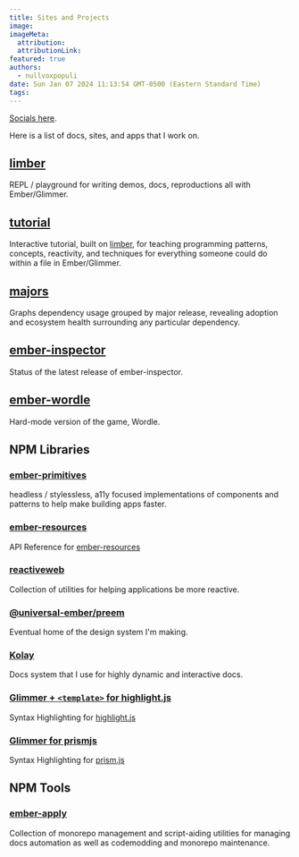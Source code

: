 ```yaml
---
title: Sites and Projects
image:
imageMeta:
  attribution:
  attributionLink:
featured: true
authors:
  - nullvoxpopuli
date: Sun Jan 07 2024 11:13:54 GMT-0500 (Eastern Standard Time)
tags:
---
```


[Socials here](https://linktr.ee/nullvoxpopuli).

Here is a list of docs, sites, and apps that I work on.

## [limber](https://limber.glimdown.com)

REPL / playground for writing demos, docs, reproductions all with Ember/Glimmer.

## [tutorial](https://tutorial.glimdown.com)

Interactive tutorial, built on [limber](https://limber.glimdown.com), for teaching programming patterns, concepts, reactivity, and techniques for everything someone could do within a file in Ember/Glimmer.

## [majors](https://majors.nullvoxpopuli.com)

Graphs dependency usage grouped by major release, revealing adoption and ecosystem health surrounding any particular dependency.

## [ember-inspector](https://ember-inspector.nullvoxpopuli.com/)

Status of the latest release of ember-inspector.

## [ember-wordle](https://ember-wordle.pages.dev)

Hard-mode version of the game, Wordle.

## NPM Libraries

### [ember-primitives](https://ember-primitives.pages.dev)

headless / stylessless, a11y focused implementations of components and patterns to help make building apps faster.

### [ember-resources](https://ember-resources.pages.dev/)

API Reference for [ember-resources](https://github.com/NullVoxPopuli/ember-resources/tree/main/docs)

### [reactiveweb](https://reactive.nullvoxpopuli.com/)

Collection of utilities for helping applications be more reactive.

### [@universal-ember/preem](https://preem-docs-app.vercel.app)

Eventual home of the design system I'm making.

### [Kolay](https://github.com/universal-ember/kolay)

Docs system that I use for highly dynamic and interactive docs.

### [Glimmer + `<template>` for highlight.js](https://hljs-glimmer.nullvoxpopuli.com/?)

Syntax Highlighting for [highlight.js](https://highlightjs.org/)

### [Glimmer for prismjs](https://prismjs-glimmer.nullvoxpopuli.com/)

Syntax Highlighting for [prism.js](https://prismjs.com/)

## NPM Tools

### [ember-apply](https://ember-apply.pages.dev/)

Collection of monorepo management and script-aiding utilities for managing docs automation as well as codemodding and monorepo maintenance.
